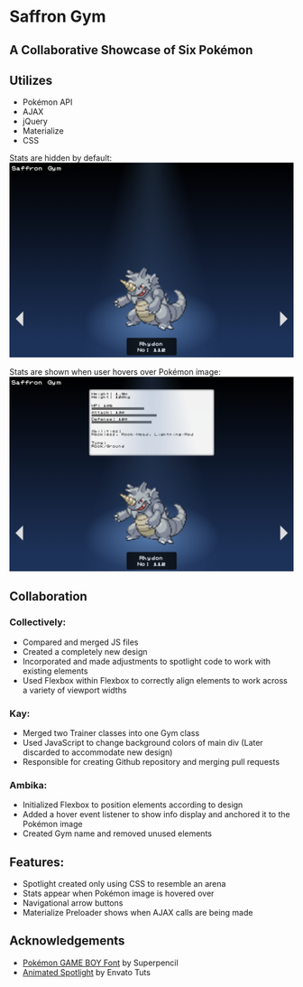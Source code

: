 # Saffron Gym
## A Collaborative Showcase of Six Pokémon

## Utilizes
* Pokémon API
* AJAX
* jQuery
* Materialize
* CSS

Stats are hidden by default:
![default hidden](images/info-default-hidden.png)

Stats are shown when user hovers over Pokémon image:
![shown on hover](images/info-shown-on-hover.png)

## Collaboration
### Collectively:
* Compared and merged JS files
* Created a completely new design
* Incorporated and made adjustments to spotlight code to work with existing elements
* Used Flexbox within Flexbox to correctly align elements to work across a variety of viewport widths

### Kay:
* Merged two Trainer classes into one Gym class
* Used JavaScript to change background colors of main div (Later discarded to accommodate new design)
* Responsible for creating Github repository and merging pull requests

### Ambika:
* Initialized Flexbox to position elements according to design
* Added a hover event listener to show info display and anchored it to the Pokémon image
* Created Gym name and removed unused elements

## Features:
* Spotlight created only using CSS to resemble an arena
* Stats appear when Pokémon image is hovered over
* Navigational arrow buttons
* Materialize Preloader shows when AJAX calls are being made

## Acknowledgements
* [Pokémon GAME BOY Font](https://github.com/Superpencil/pokemon-font/) by Superpencil
* [Animated Spotlight](https://codepen.io/tutsplus/pen/PqbPGZ?editors=110) by Envato Tuts
